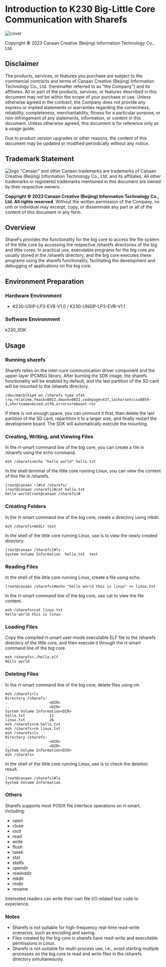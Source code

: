 # Introduction to K230 Big-Little Core Communication with Sharefs

![cover](../../../zh/02_applications/tutorials/images/canaan-cover.png)

Copyright © 2023 Canaan Creative (Beijing) Information Technology Co., Ltd.

<div style="page-break-after:always"></div>

## Disclaimer

The products, services, or features you purchase are subject to the commercial contracts and terms of Canaan Creative (Beijing) Information Technology Co., Ltd. (hereinafter referred to as "the Company") and its affiliates. All or part of the products, services, or features described in this document may not be within the scope of your purchase or use. Unless otherwise agreed in the contract, the Company does not provide any express or implied statements or warranties regarding the correctness, reliability, completeness, merchantability, fitness for a particular purpose, or non-infringement of any statements, information, or content in this document. Unless otherwise agreed, this document is for reference only as a usage guide.

Due to product version upgrades or other reasons, the content of this document may be updated or modified periodically without any notice.

## Trademark Statement

![logo](../../../zh/02_applications/tutorials/images/logo.png) "Canaan" and other Canaan trademarks are trademarks of Canaan Creative (Beijing) Information Technology Co., Ltd. and its affiliates. All other trademarks or registered trademarks mentioned in this document are owned by their respective owners.

**Copyright © 2023 Canaan Creative (Beijing) Information Technology Co., Ltd. All rights reserved.**
Without the written permission of the Company, no unit or individual may excerpt, copy, or disseminate any part or all of the content of this document in any form.

<div style="page-break-after:always"></div>

## Overview

ShareFs provides the functionality for the big core to access the file system of the little core by accessing the respective /sharefs directories of the big and little cores. In practical use, executable programs for the big core are usually stored in the /sharefs directory, and the big core executes these programs using the sharefs functionality, facilitating the development and debugging of applications on the big core.

## Environment Preparation

### Hardware Environment

- K230-USIP-LP3-EVB-V1.0 / K230-UNSIP-LP3-EVB-V1.1

### Software Environment

k230_SDK

## Usage

### Running sharefs

Sharefs relies on the inter-core communication driver component and the upper-layer IPCMSG library. After burning the SDK image, the sharefs functionality will be enabled by default, and the last partition of the SD card will be mounted to the /sharefs directory.

```shell
/dev/mmcblk1p4 on /sharefs type vfat (rw,relatime,fmask=0022,dmask=0022,codepage=437,iocharset=iso8859-1,shortname=mixed,utf8,errors=remount-ro)
```

If there is not enough space, you can unmount it first, then delete the last partition of the SD card, repartition it to a larger size, and finally restart the development board. The SDK will automatically execute the mounting.

### Creating, Writing, and Viewing Files

In the rt-smart command line of the big core, you can create a file in /sharefs using the echo command.

```shell
msh /sharefs>echo "hello world" hello.txt
```

In the shell terminal of the little core running Linux, you can view the content of this file in /sharefs.

```shell
[root@canaan ~]#cd /sharefs/
[root@canaan /sharefs]#cat hello.txt
hello world[root@canaan /sharefs]#
```

### Creating Folders

In the rt-smart command line of the big core, create a directory using mkdir.

```shell
msh /sharefs>mkdir test
```

In the shell of the little core running Linux, use ls to view the newly created directory.

```shell
[root@canaan /sharefs]#ls
System Volume Information  hello.txt  test
```

### Reading Files

In the shell of the little core running Linux, create a file using echo.

```shell
[root@canaan /sharefs]#echo "hello world this is linux" >> linux.txt
```

In the rt-smart command line of the big core, use cat to view the file content.

```shell
msh /sharefs>cat linux.txt
hello world this is linux
```

### Loading Files

Copy the compiled rt-smart user-mode executable ELF file to the /sharefs directory of the little core, and then execute it through the rt-smart command line of the big core.

```shell
msh /sharefs>./hello.elf
Hello world
```

### Deleting Files

In the rt-smart command line of the big core, delete files using rm.

```shell
msh /sharefs>ls
Directory /sharefs:
.                   <DIR>
..                  <DIR>
System Volume Information<DIR>
hello.txt           11
linux.txt           26
msh /sharefs>rm hello.txt
msh /sharefs>rm linux.txt
msh /sharefs>ls
Directory /sharefs:
.                   <DIR>
..                  <DIR>
System Volume Information<DIR>
msh /sharefs>
```

In the shell of the little core running Linux, use ls to check the deletion result.

```shell
[root@canaan /sharefs]#ls
System Volume Information
```

### Others

Sharefs supports most POSIX file interface operations on rt-smart, including:

- open
- close
- ioctl
- read
- write
- flush
- lseek
- stat
- statfs
- opendir
- rewinddir
- mkdir
- rmdir
- rename

Interested readers can write their own file I/O related test code to experience.

### Notes

- Sharefs is not suitable for high-frequency real-time read-write scenarios, such as encoding and saving.
- Files created by the big core in sharefs have read-write and executable permissions in Linux.
- Sharefs is not suitable for multi-process use, i.e., avoid starting multiple processes on the big core to read and write files in the /sharefs directory simultaneously.
